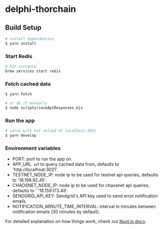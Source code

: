 # delphi-thorchain

## Build Setup

```bash
# install dependencies
$ yarn install
```

### Start Redis

```bash
# For instance
brew services start redis
```

### Fetch cached data

```bash
$ yarn fetch

# or do it manually
$ node scripts/saveApiResponses.mjs
```

### Run the app

```bash
# serve with hot reload at localhost:3021
$ yarn develop
```

### Environment variables
- PORT: port to run the app on.
- APP_URL: url to query cached data from, defaults to 'http://localhost:3021'.
- TESTNET_NODE_IP: node ip to be used for testnet api queries, defaults to '18.198.92.45'.
- CHAOSNET_NODE_IP: node ip to be used for chaosnet api queries, defaults to ' '18.159.173.48'.
- SENDGRID_API_KEY: Sendgrid's API key used to send error notification emails.
- NOTIFICATION_MINUTE_TIME_INTERVAL: interval in minutes between notification emails (30 minutes by default). 

For detailed explanation on how things work, check out [Nuxt.js docs](https://nuxtjs.org).
